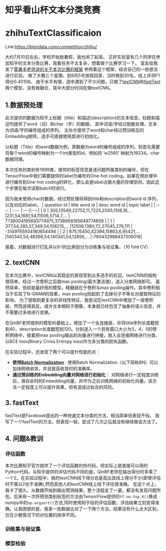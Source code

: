 # 知乎看山杯文本分类竞赛
# zhihuTextClassificaion

Link:https://biendata.com/competition/zhihu/

大约7月10日左右，学校开始放暑假，我也闲了起来。
正好实验室有几个同学在参加知乎的文本分类比赛，我看任务不太复杂，想着做个比赛学习一下。
室友给我发了[覃秉丰老师讲的关于本次比赛的框架](https://github.com/Qinbf/Tensorflow/tree/master/Tensorflow%E5%9F%BA%E7%A1%80%E4%BD%BF%E7%94%A8%E4%B8%8E%E6%96%87%E6%9C%AC%E5%88%86%E7%B1%BB%E5%BA%94%E7%94%A8)
参照着这个框架，结合自己的一些想法进行实验。
做了大概三个星期，到8月5号放假回家，当时做到30名，线上评测F1得分0.40108。
由于水平有限，途中遇到了不少问题，只做了[textCNN](https://github.com/buptchan/zhihuTextClassification/tree/master/textCNN)和[fastText](https://github.com/buptchan/zhihuTextClassification/tree/master/fastText)两个模型，没有做融合，其中大部分时间在做textCNN。

## 1.数据预处理
此次提供的数据为知乎上标题（title）和描述(description)的文本信息，标题和描述均提供了word（词）和char（字）的数据。
其中词语/字经过脱敏处理，文本为词语/字的编号组成的序列。
主办方提供了word和char经过预训练后的Embedding矩阵，选手可直接使用其进行初始化。

以标题（Title）的word数据为例，原数据为word的编号组成的序列，则首先需要将每个word的编号映射为一个int类型的id，例如将 ‘w2565’ 映射为19234。char数据同理。

本次任务的类别有1999类，提供的标签信息是该问题所属类别的编号，但在TensorFlow中我们需要提供的label为编号的One-hot coding。如果在预处理中进行编号到One-hot coding的转化，那么会是label占据大量的存储空间。因此这个步骤在每次读取batch时进行。

因为我未使用char的数据，经过预处理将得到title和description的word id 序列，以及对应的label。
| question id | title word id | desc word id | topic label |
| :--: | :--- |:---|:---|
| 	0  | 305,13549,22752,11,7225,2565,1106,16,...   |231,54,1681,54,11506,5714,7,...   | 7739004195693774975,3738968195649774859  |
| 1  | 377,54,285,57,349,54,108215,...   |12508,1380,72,27045,276,111   |                    -3149765934180654494  |
| 2  | 875,15450,42394,15863,6,95421,...  |140340,54,48398,54,140341,54,12856,... |-760432988437306018|   

接着，对数据进行打乱并以9:1的比例划分为训练集与验证集。（10 fold CV）

## 2. textCNN
在本次比赛中，textCNN以其稳定的表现受到众多选手的欢迎。textCNN的结构很简单，经过一次卷积之后取max pooling(最大激活值)，送入分类网络即可。
虽然简单，但却是最好用的模型，精髓就在于卷积与max pooling操作。其中卷积相当于实现了N-GRAM的效果，max pooling则起到了去掉句子不等长对提取特征的影响。
为了提取到更复杂的非线性特征，我尝试在textCNN中增加了一层卷积层，然而适得其反。或许文本相较于图像，本身就已经包含了抽象的语义信息，并不需要过多地进行变换。

在QinBF老师提供的模型的基础上，增加了一个全连接层，并将title序列长度截短到40，description长度截短到120。分别送入一个具有窗口大小为3，4，5的卷积网络中，接着把max pooling输出的向量进行拼接，放入全连接网络进行分类，以BCE loss(Binary Cross Entropy loss)作为多分类的损失函数。

在实验过程中，还发现了两个可以提升性能的点：
- **使用[Batch Normalization](https://arxiv.org/abs/1502.03167)** : 使用Batch Normalization（以下简称BN）可以加快网络收敛，并且提高收敛时的准确率。
- **通过预训练的Embedding向量对网络进行初始化**： 对网络进行一定程度训练后，保存此时的Embedding向量，并作为之后训练网络的初始化向量。该方法一定程度上可以提升效果，但有造成过拟合的风险。

## 3. fastText
 fastText是Facebook提出的一种快速文本分类的方法，相当简单但表现不俗。
 我写了一个fastText的方法，但表现一般，尝试了几次之后就没有继续做该方法了。

## 4. 问题&教训
### 评估函数
本次比赛知乎官方提供了一个评估函数的伪代码，但实际上是直接可以用的Python代码。与知乎提供的评估代码不同的是，QinBF老师在输出得分时多乘了一个2。在实验过程中，我的textCNN线下得分总是高出其线上得分不少(即使评估时不乘以2也不准确),然而其他人的textCNN线上线下评估很准确。
在这个点上，我卡了很久，从数据开始到输出预测结果，整个流程走了一遍，都没有发现问题所在。后来有一次将预测类别标签的方法由TensorFlow提供的`tf.nn.top_K()`换成numpy中的`np.argsort()`方法,同时使用知乎给的评估函数，评估结果立刻变得准确。让我困惑的是，我拿一些数据比对了一下两个方法，结果没有什么太大区别，仅在少数情况下的对位置的排序不同。

### 训练集与验证集
### 模型检验
